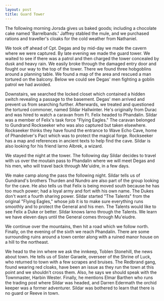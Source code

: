 ```yaml
---
layout: post
title: Guard Tower
---
```

The following morning Jorsda gives us baked goods; including a chocolate cake named 'Barrelbands.' Jaffrey stabled the mule, and we purchased rations and traveller's cloaks for the cold weather from Nathaniel.

We took off ahead of Cpt. Degas and by mid-day we made the cavern where we were captured. By late evening we made the guard tower. We waited to see if there was a patrol and then charged the tower concealed by dusk and heavy rain. We easily broke through the damaged entry door and fought our way to the top of the tower. There we found three hobgoblins around a planning table. We found a map of the area and rescued a man tortured on the balcony. Below we could see Degas' men fighting a goblin patrol we had avoided.

Downstairs, we searched the locked closet which contained a hidden switch revealing a passage to the basement. Degas' men arrived and prevent us from searching further. Afterwards, we treated and questioned the tortured commoner, named Sildar Hallwinter. He's originally from Durac and was hired to watch a caravan from Ft. Felix headed to Phandalin. Sildar was a member of Felix's task force "Flying Eagles." The caravan belonged to Gundrand Rockseeker who was also captured but taken elsewhere. Rockseeker thinks they have found the entrance to Wave Echo Cave, home of Phandelver's Pact which was to protect the magical forge. Rockseeker has a map and references in ancient texts to help find the cave. Sildar is also looking for his friend Iarno Albrek, a wizard.

We stayed the night at the tower. The following day Sildar decides to travel with us over the moutain pass to Phandalin where we will meet Degas and his men, who will travel back through Me'uidre, in a few days.

We make camp along the pass the following night. Sildar tells us of Gundrand's brothers Thurden and Nundro are also part of the group looking for the cave. He also tells us that Felix is being moved south because he has too much power; had a loyal army and fort with his own name. The Dukes don't want a fourth sharing power. Sildar started "The Talents" from the original "Flying Eagles," whose job it is to make sure everything runs smoothly and to protect the General and his men. The Talents would like to see Felix a Duke or better. Sildar knows Iarno through the Talents. We learn we have eleven days until the General comes through Mu'eiudre.

We continue over the mountains, then hit a road which we follow north. Finally, on the evening of the sixth we reach Phandalin. There are some surrounding ruins around a town center along with a ruined manor house on a hill to the northeast.

We head to the inn where we ask the innkeep, Toblen Stonehill, the news about town. He tells us of Sister Garaele, overseer of the Shrine of Luck, who returned to town with a few scrapes and bruises. The Redbrand gang, found wearing red cloaks, have been an issue as they run the town at this point and we shouldn't cross them. Also, he says we should speak with the Townmaster, Harbin Wester. Finally, he mentions Elmar Barthen who runs the trading post where Sildar was headed, and Darren Edermath the orchid keeper was a former adventurer. Sildar was bothered to learn that there is no guard or Reeve in town.
